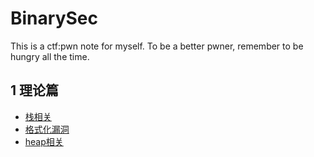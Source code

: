 # BinarySec
This is a ctf:pwn note for myself. To be a better pwner, remember to be hungry all the time.

## 1 理论篇

- [栈相关](basic/stack/Stack%2095229ecbb2f1486a9533db3b1ce3a54d.md)
- [格式化漏洞](basic/Format_str.md)
- [heap相关](/basic/heap/Heap%20ac5be06d8b01440492a34addf2705f02.md)
